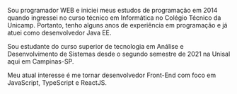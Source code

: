 Sou programador WEB e iniciei meus estudos de programação em 2014 quando ingressei no curso técnico em Informática no Colégio Técnico da Unicamp. Portanto, tenho alguns anos de experiência em programação e já atuei como desenvolvedor Java EE. 

Sou estudante do curso superior de tecnologia em Análise e Desenvolvimento de Sistemas desde o segundo semestre de 2021 na Unisal aqui em Campinas-SP.

Meu atual interesse é me tornar desenvolvedor Front-End com foco em JavaScript, TypeScript e ReactJS. 



<!--
**matheus-fernandes/matheus-fernandes** is a ✨ _special_ ✨ repository because its `README.md` (this file) appears on your GitHub profile.

Here are some ideas to get you started:

- 🔭 I’m currently working on ...
- 🌱 I’m currently learning ...
- 👯 I’m looking to collaborate on ...
- 🤔 I’m looking for help with ...
- 💬 Ask me about ...
- 📫 How to reach me: ...
- 😄 Pronouns: ...
- ⚡ Fun fact: ...
-->
